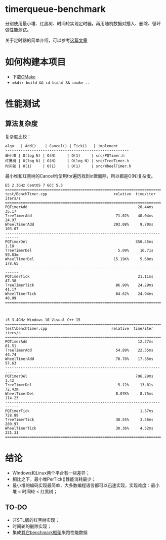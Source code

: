# timerqueue-benchmark

分别使用最小堆、红黑树、时间轮实现定时器，再用随机数据对插入、删除、循环做性能测试。

关于定时器的简单介绍，可以参考[这篇文章](https://www.ibm.com/developerworks/cn/linux/l-cn-timers/index.html)


# 如何构建本项目

* 下载[CMake](https://cmake.org/download/)
* `mkdir build && cd build && cmake ..`



# 性能测试

## 算法复杂度

复杂度比较：

```
algo   | Add()    | Cancel() | Tick()   | implement
--------------------------------------------------------
最小堆 | O(log N) | O(N)     | O(1)     | src/PQTimer.h
红黑树 | O(log N) | O(N)     | O(log N) | src/TreeTimer.h
时间轮 | O(1)     | O(1)     | O(1)     | src/WheelTimer.h
```

最小堆和红黑树的Cancel均使用for遍历找到id做删除，所以都是O(N)复杂度。



```
E5 2.3GHz CentOS 7 GCC 5.3
============================================================================
test/BenchTimer.cpp                              relative  time/iter  iters/s
============================================================================
PQTimerAdd                                                  28.44ms    35.17
TreeTimerAdd                                      71.02%    40.04ms    24.97
WheelTimerAdd                                    293.08%     9.70ms   103.07
----------------------------------------------------------------------------
PQTimerDel                                                 850.45ms     1.18
TreeTimerDel                                       5.09%     16.71s   59.83m
WheelTimerDel                                    15.19K%     5.60ms   178.65
----------------------------------------------------------------------------
PQTimerTick                                                 21.11ms    47.38
TreeTimerTick                                     86.90%    24.29ms    41.17
WheelTimerTick                                    84.62%    24.94ms    40.09
============================================================================



```

```
i5 3.4GHz Windows 10 Visual C++ 15
============================================================================
test\benchtimer.cpp                             relative  time/iter  iters/s
============================================================================
PQTimerAdd                                                  12.27ms    81.51
TreeTimerAdd                                      54.89%    22.35ms    44.74
WheelTimerAdd                                     70.70%    17.35ms    57.63
----------------------------------------------------------------------------
PQTimerDel                                                 706.29ms     1.42
TreeTimerDel                                       5.12%     13.81s   72.43m
WheelTimerDel                                     8.07K%     8.75ms   114.23
----------------------------------------------------------------------------
PQTimerTick                                                  1.37ms   728.89
TreeTimerTick                                     38.55%     3.56ms   280.97
WheelTimerTick                                    30.36%     4.52ms   221.31
============================================================================
```


# 结论

* Windows和Linux两个平台有一些差异；
* 相比之下，最小堆PerTick()性能消耗最少；
* 最小堆的编码实现最简单，大多数编程语言都可以迅速实现，实现难度：最小堆 < 时间轮 < 红黑树；


## TO-DO

* 非STL版的红黑树实现；
* 时间轮的删除实现；
* 集成[其它benchmark框架](https://github.com/google/benchmark)来跑性能数据
